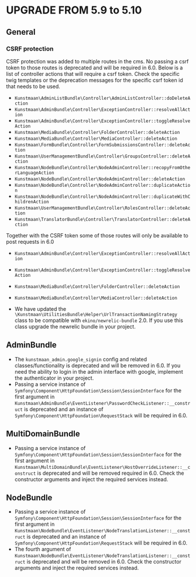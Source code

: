 UPGRADE FROM 5.9 to 5.10
========================

General
-------

### CSRF protection

CSRF protection was added to multiple routes in the cms. No passing a csrf token to those routes
is deprecated and will be required in 6.0. Below is a list of controller actions that will require
a csrf token. Check the specific twig templates or the deprecation messages for the specific csrf token id that needs to
be used.

* `Kunstmaan\AdminListBundle\Controller\AdminListController::doDeleteAction`
* `Kunstmaan\AdminBundle\Controller\ExceptionController::resolveAllAction`
* `Kunstmaan\AdminBundle\Controller\ExceptionController::toggleResolveAction`
* `Kunstmaan\MediaBundle\Controller\FolderController::deleteAction`
* `Kunstmaan\MediaBundle\Controller\MediaController::deleteAction`
* `Kunstmaan\FormBundle\Controller\FormSubmissionsController::deleteAction`
* `Kunstmaan\UserManagementBundle\Controller\GroupsController::deleteAction`
* `Kunstmaan\NodeBundle\Controller\NodeAdminController::recopyFromOtherLanguageAction`
* `Kunstmaan\NodeBundle\Controller\NodeAdminController::deleteAction`
* `Kunstmaan\NodeBundle\Controller\NodeAdminController::duplicateAction`
* `Kunstmaan\NodeBundle\Controller\NodeAdminController::duplicateWithChildrenAction`
* `Kunstmaan\UserManagementBundle\Controller\RolesController::deleteAction`
* `Kunstmaan\TranslatorBundle\Controller\TranslatorController::deleteAction`

Together with the CSRF token some of those routes will only be available to post requests in 6.0

* `Kunstmaan\AdminBundle\Controller\ExceptionController::resolveAllAction`
* `Kunstmaan\AdminBundle\Controller\ExceptionController::toggleResolveAction`
* `Kunstmaan\MediaBundle\Controller\FolderController::deleteAction`
* `Kunstmaan\MediaBundle\Controller\MediaController::deleteAction`

* We have updated the `\Kunstmaan\UtilitiesBundle\Helper\UrlTransactionNamingStrategy` class to be compatible with `ekino/newrelic-bundle` 2.0. If you use this class upgrade the newrelic bundle in your project.

AdminBundle
------------

* The `kunstmaan_admin.google_signin` config and related classes/functionality is deprecated and will be removed in 6.0. If you need the ability 
  to login in the admin interface with google, implement the authenticator in your project.
* Passing a service instance of `Symfony\Component\HttpFoundation\Session\SessionInterface` for the first argument in `Kunstmaan\AdminBundle\EventListener\PasswordCheckListener::__construct` is deprecated and an instance of `Symfony\Component\HttpFoundation\RequestStack` will be required in 6.0.

MultiDomainBundle
-----------------

* Passing a service instance of `Symfony\Component\HttpFoundation\Session\SessionInterface` for the first argument in `Kunstmaan\MultiDomainBundle\EventListener\HostOverrideListener::__construct` is deprecated and will be removed required in 6.0. Check the constructor arguments and inject the required services instead.

NodeBundle
----------

* Passing a service instance of `Symfony\Component\HttpFoundation\Session\SessionInterface` for the first argument in `Kunstmaan\NodeBundle\EventListener\NodeTranslationListener::__construct` is deprecated and an instance of `Symfony\Component\HttpFoundation\RequestStack` will be required in 6.0.
* The fourth argument of `Kunstmaan\NodeBundle\EventListener\NodeTranslationListener::__construct` is deprecated and will be removed in 6.0. Check the constructor arguments and inject the required services instead.
